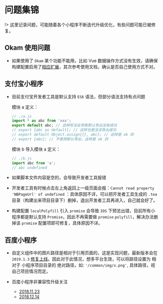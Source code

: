 # 问题集锦

!> 这里记录问题，可能随着各个小程序不断迭代升级优化，有些问题可能已被修复。

## Okam 使用问题

* 如果使用了 `Okam` 某个功能不能用，比如 Vue 数据操作方式没有生效，请确保构建配置启用了[相应扩展](/build/index?id=framework)，其次参考使用文档，确认是否自己使用方式不对。

## 支付宝小程序

* 目前支付宝开发者工具是默认支持 `ES6` 语法，但部分语法支持有点问题

    模块 a 定义：
    ```javascript
    // ./a.js
    import * as abc from 'xxx';
    export default abc; // 这种写法会导致默认导出没有成功
    // export {abc as default}; // 这样也是没法导出成功
    // export default Object.assign{{}, abc}; // 这样是 ok 的
    // export {abc}; // 不使用默认导出，这样是 ok 的
    ```

    模块 b 导入模块 a 定义：
    ```javascript
    // ./b.js
    import abc from 'a';
    // abc undefined
    ```

* 如果脚本文件内容是空的，会导致开发者工具报错

* 开发者工具有时候点击左上角返回上一级页面会报：`Cannot read property 'NBPageUrl' of undefined` ：具体原因不详，可以把开发者工具生成的 `.tea` 目录（构建出来项目目录下）删掉，退出开发者工具再进入，自己就会好了。

* 构建配置 `localPolyfill` 引入 `promise` 会导致 `IOS` 下预览出错，目前所有小程序都是默认支持 `Promise`，因此不再需要做 `promise` `polyfill`，解决办法删掉该 `promise` 配置项即可修复，具体原因不详。

## 百度小程序

* 自定义组件中的图片路径是相对于引用页面的，这是实现问题，最新版本会在 `2019.1.3` [修复上线](https://smartprogram.baidu.com/forum/topic/show/64967)。因此对于此情况，想多平台生效，可以将路径设置为 相对于 小程序项目目录的 绝对路径，如: `'/common/img/x.png'`, 具体路径，视自己项目情况而定。

* 百度小程序非兼容性升级关注
    * [2018.11.23](https://smartprogram.baidu.com/forum/topic/show/64420)
    * [2018.12.14](https://smartprogram.baidu.com/forum/topic/show/64967)

